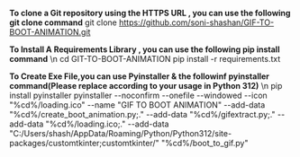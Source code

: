 __To clone a Git repository using the HTTPS URL , you can use the following git clone command__
git clone https://github.com/soni-shashan/GIF-TO-BOOT-ANIMATION.git

__To Install A Requirements Library , you can use the following pip install command__
\n
cd GIT-TO-BOOT-ANIMATION
pip install -r requirements.txt

__To Create Exe File,you can use Pyinstaller & the followinf pyinstaller command(Please replace according to your usage in Python 312)__
\n
pip install pyinstaller
pyinstaller --noconfirm --onefile --windowed --icon "%cd%/loading.ico" --name "GIF TO BOOT ANIMATION" --add-data "%cd%/create_boot_animation.py;." --add-data "%cd%/gifextract.py;." --add-data "%cd%/loading.ico;." --add-data "C:/Users/shash/AppData/Roaming/Python/Python312/site-packages/customtkinter;customtkinter/"  "%cd%/boot_to_gif.py"
